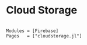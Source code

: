 # Cloud Storage


```@index
```

```@autodocs
Modules = [Firebase]
Pages   = ["cloudstorage.jl"]
```